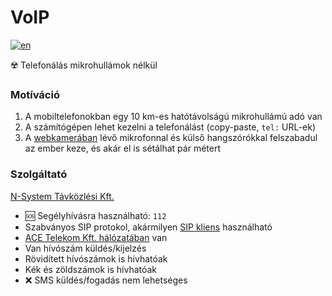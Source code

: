 # VoIP

[![en](https://img.shields.io/badge/lang-english%20%F0%9F%87%AC%F0%9F%87%A7-white)](README.en.md)

☢️ Telefonálás mikrohullámok nélkül

### Motíváció

1. A mobiltelefonokban egy 10 km-es hatótávolságú mikrohullámú adó van
2. A számítógépen lehet kezelni a telefonálást (copy-paste, `tel:` URL-ek)
3. A [webkamerában](https://www.logitech.com/hu-hu/products/webcams.html)
   lévő mikrofonnal és külső hangszórókkal felszabadul az ember keze, és akár el is sétálhat pár métert

### Szolgáltató

[N-System Távközlési Kft.](https://n-system.hu/)

- 🆘 Segélyhívásra használható: `112`
- Szabványos SIP protokol, akármilyen [SIP kliens](https://www.microsip.org/) használható
- [ACE Telekom Kft. hálózatában](https://bgp.he.net/AS50261) van
- Van hívószám küldés/kijelzés
- Rövidített hívószámok is hívhatóak
- Kék és zöldszámok is hívhatóak
- ❌ SMS küldés/fogadás nem lehetséges
